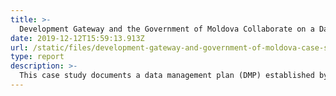 ```yaml
---
title: >-
  Development Gateway and the Government of Moldova Collaborate on a Data Management Plan: A Case Study by SDSN TReNDS for C4DC
date: 2019-12-12T15:59:13.913Z
url: /static/files/development-gateway-and-government-of-moldova-case-study.pdf
type: report
description: >-
  This case study documents a data management plan (DMP) established by Development Gateway and the Government of Moldova to collect data on its development and aid programs. It is a useful example of an unsigned data sharing agreement, which can be a valuable alternative for certain data collaborations. The plan was produced through joint-collaborations and negotiations between the Government of Moldova, Development Gateway, and other data contributors. Informed by an interview with Development Gateway and the agreement text, this case study describes how the DMP was formed and highlights key elements of the agreement. The complete DMP is available in the Contracts for Data Collaboration Repository.
---
```

